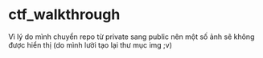 # ctf_walkthrough

Vì lý do mình chuyển repo từ private sang public nên một số ảnh sẽ không được hiển thị (do mình lười tạo lại thư mục img ;v) 

